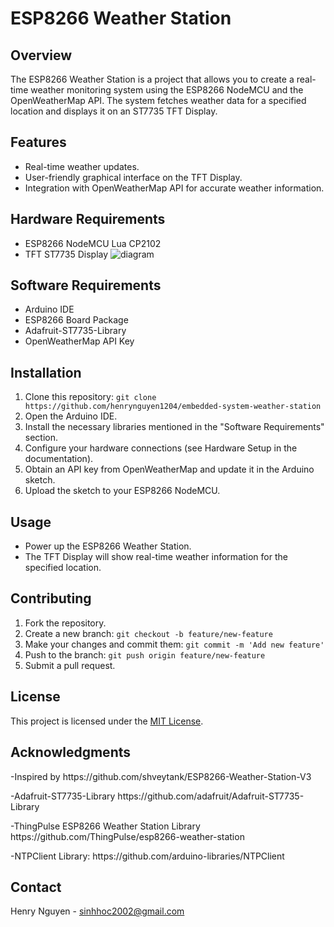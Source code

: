# ESP8266 Weather Station

## Overview

The ESP8266 Weather Station is a project that allows you to create a real-time weather monitoring system using the ESP8266 NodeMCU and the OpenWeatherMap API. The system fetches weather data for a specified location and displays it on an ST7735 TFT Display.

## Features

- Real-time weather updates.
- User-friendly graphical interface on the TFT Display.
- Integration with OpenWeatherMap API for accurate weather information.

## Hardware Requirements

- ESP8266 NodeMCU Lua CP2102
- TFT ST7735 Display
![diagram](https://github.com/henrynguyen1204/embedded-system-weather-station/assets/151434273/e1b8a077-3d13-45ae-a90e-c3687a086cbc)

## Software Requirements


- Arduino IDE
- ESP8266 Board Package
- Adafruit-ST7735-Library
- OpenWeatherMap API Key

## Installation

1. Clone this repository: `git clone https://github.com/henrynguyen1204/embedded-system-weather-station`
2. Open the Arduino IDE.
3. Install the necessary libraries mentioned in the "Software Requirements" section.
4. Configure your hardware connections (see Hardware Setup in the documentation).
5. Obtain an API key from OpenWeatherMap and update it in the Arduino sketch.
6. Upload the sketch to your ESP8266 NodeMCU.

## Usage

- Power up the ESP8266 Weather Station.
- The TFT Display will show real-time weather information for the specified location.


## Contributing

1. Fork the repository.
2. Create a new branch: `git checkout -b feature/new-feature`
3. Make your changes and commit them: `git commit -m 'Add new feature'`
4. Push to the branch: `git push origin feature/new-feature`
5. Submit a pull request.

## License

This project is licensed under the [MIT License](LICENSE).

## Acknowledgments
<p>-Inspired by https://github.com/shveytank/ESP8266-Weather-Station-V3</p>
<p>-Adafruit-ST7735-Library https://github.com/adafruit/Adafruit-ST7735-Library</p>
<p>-ThingPulse ESP8266 Weather Station Library https://github.com/ThingPulse/esp8266-weather-station</p>
<p>-NTPClient Library: https://github.com/arduino-libraries/NTPClient</p>

## Contact

Henry Nguyen - sinhhoc2002@gmail.com

